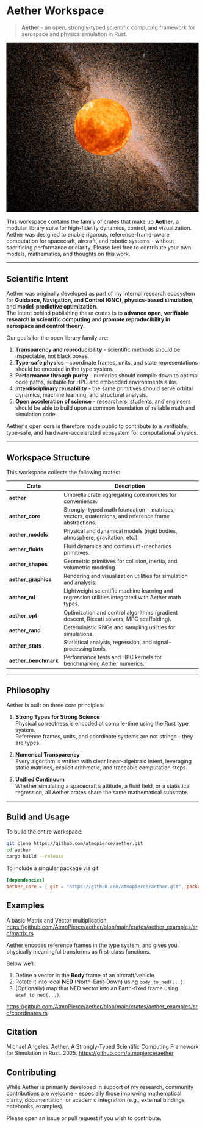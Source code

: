 # Aether Workspace

> **Aether** - an open, strongly-typed scientific computing framework for aerospace and physics simulation in Rust.

![Aether](./docs/images/aether.png)

This workspace contains the family of crates that make up **Aether**, a modular library suite for high-fidelity dynamics, control, and visualization.  
Aether was designed to enable rigorous, reference-frame-aware computation for spacecraft, aircraft, and robotic systems - without sacrificing performance or clarity. Please feel free to contribute your own models, mathematics, and thoughts on this work.

---

## Scientific Intent

Aether was originally developed as part of my internal research ecosystem for **Guidance, Navigation, and Control (GNC)**, **physics-based simulation**, and **model-predictive optimization**.  
The intent behind publishing these crates is to **advance open, verifiable research in scientific computing** and **promote reproducibility in aerospace and control theory**.

Our goals for the open library family are:

1. **Transparency and reproducibility** - scientific methods should be inspectable, not black boxes.
2. **Type-safe physics** - coordinate frames, units, and state representations should be encoded in the type system.
3. **Performance through purity** - numerics should compile down to optimal code paths, suitable for HPC and embedded environments alike.
4. **Interdisciplinary reusability** - the same primitives should serve orbital dynamics, machine learning, and structural analysis.
5. **Open acceleration of science** - researchers, students, and engineers should be able to build upon a common foundation of reliable math and simulation code.

Aether's open core is therefore made public to contribute to a verifiable, type-safe, and hardware-accelerated ecosystem for computational physics.

---

## Workspace Structure

This workspace collects the following crates:

| Crate | Description |
|-------|--------------|
| **aether** | Umbrella crate aggregating core modules for convenience. |
| **aether_core** | Strongly-typed math foundation - matrices, vectors, quaternions, and reference frame abstractions. |
| **aether_models** | Physical and dynamical models (rigid bodies, atmosphere, gravitation, etc.). |
| **aether_fluids** | Fluid dynamics and continuum-mechanics primitives. |
| **aether_shapes** | Geometric primitives for collision, inertia, and volumetric modeling. |
| **aether_graphics** | Rendering and visualization utilities for simulation and analysis. |
| **aether_ml** | Lightweight scientific machine learning and regression utilities integrated with Aether math types. |
| **aether_opt** | Optimization and control algorithms (gradient descent, Riccati solvers, MPC scaffolding). |
| **aether_rand** | Deterministic RNGs and sampling utilities for simulations. |
| **aether_stats** | Statistical analysis, regression, and signal-processing tools. |
| **aether_benchmark** | Performance tests and HPC kernels for benchmarking Aether numerics. |

---

## Philosophy

Aether is built on three core principles:

1. **Strong Types for Strong Science**  
   Physical correctness is encoded at compile-time using the Rust type system.  
   Reference frames, units, and coordinate systems are not strings - they are types.

2. **Numerical Transparency**  
   Every algorithm is written with clear linear-algebraic intent, leveraging static matrices, explicit arithmetic, and traceable computation steps.

3. **Unified Continuum**  
   Whether simulating a spacecraft’s attitude, a fluid field, or a statistical regression, all Aether crates share the same mathematical substrate.

---

## Build and Usage

To build the entire workspace:

```bash
git clone https://github.com/atmopierce/aether.git
cd aether
cargo build --release
```

To include a singular package via git
```toml
[dependencies]
aether_core = { git = "https://github.com/atmopierce/aether.git", package = "aether_core" }
```

## Examples
A basic Matrix and Vector multiplication.
https://github.com/AtmoPierce/aether/blob/main/crates/aether_examples/src/matrix.rs

Aether encodes reference frames in the type system, and gives you physically meaningful transforms as first-class functions.

Below we’ll:
1. Define a vector in the **Body** frame of an aircraft/vehicle.
2. Rotate it into local **NED** (North-East-Down) using `body_to_ned(...)`.
3. (Optionally) map that NED vector into an Earth-fixed frame using `ecef_to_ned(...)`.

https://github.com/AtmoPierce/aether/blob/main/crates/aether_examples/src/coordinates.rs

## Citation
Michael Angeles. Aether: A Strongly-Typed Scientific Computing Framework for Simulation in Rust. 2025.
https://github.com/atmopierce/aether

## Contributing
While Aether is primarily developed in support of my research, community contributions are welcome - especially those improving mathematical clarity, documentation, or academic integration (e.g., external bindings, notebooks, examples).

Please open an issue or pull request if you wish to contribute.